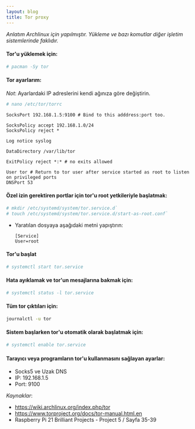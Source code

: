 ```yaml
---
layout: blog
title: Tor proxy
---
```

_Anlatım Archlinux için yapılmıştır. Yükleme ve bazı komutlar diğer işletim sistemlerinde faklıdır._

#### Tor'u yüklemek için:
```bash
# pacman -Sy tor
```

#### Tor ayarlarım:
_Not_: Ayarlardaki IP adreslerini kendi ağınıza göre değiştirin.

```bash
# nano /etc/tor/torrc
```

```
SocksPort 192.168.1.5:9100 # Bind to this adddress:port too.

SocksPolicy accept 192.168.1.0/24
SocksPolicy reject *

Log notice syslog

DataDirectory /var/lib/tor

ExitPolicy reject *:* # no exits allowed

User tor # Return to tor user after service started as root to listen on privileged ports
DNSPort 53
```

#### Özel izin gerektiren portlar için tor'u root yetkileriyle başlatmak:
```bash
# mkdir /etc/systemd/system/tor.service.d`
# touch /etc/systemd/system/tor.service.d/start-as-root.conf`
```

  * Yaratılan dosyaya aşağıdaki metni yapıştırın:
    ```
    [Service]
    User=root
    ```

#### Tor'u başlat
```bash
# systemctl start tor.service
```

#### Hata ayıklamak ve tor'un mesajlarına bakmak için:
```bash
# systemctl status -l tor.service
```

#### Tüm tor çıktıları için:
```bash
journalctl -u tor
```

#### Sistem başlarken tor'u otomatik olarak başlatmak için:
```bash
# systemctl enable tor.service
```

#### Tarayıcı veya programların tor'u kullanmasını sağlayan ayarlar:
 * Socks5 ve Uzak DNS
 * IP: 192.168.1.5
 * Port: 9100

_Kaynaklar_:
 
 * https://wiki.archlinux.org/index.php/tor
 * https://www.torproject.org/docs/tor-manual.html.en
 * Raspberry Pi 21 Brilliant Projects - Project 5 / Sayfa 35-39
